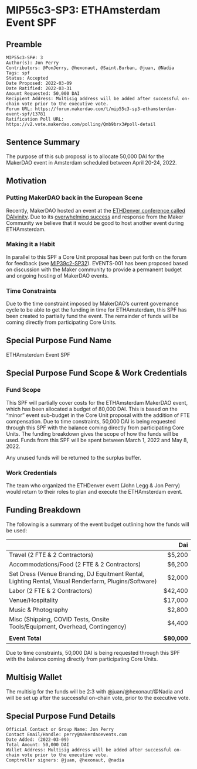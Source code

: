 # MIP55c3-SP3: ETHAmsterdam Event SPF

## Preamble

```
MIP55c3-SP#: 3
Author(s): Jon Perry
Contributors: @PonJerry, @hexonaut, @Saint.Burban, @juan, @Nadia
Tags: spf
Status: Accepted
Date Proposed: 2022-03-09
Date Ratified: 2022-03-31
Amount Requested: 50,000 DAI
Recipient Address: Multisig address will be added after successful on-chain vote prior to the executive vote.
Forum URL: https://forum.makerdao.com/t/mip55c3-sp3-ethamsterdam-event-spf/13781
Ratification Poll URL: https://v2.vote.makerdao.com/polling/Qmb9brx3#poll-detail
```

## Sentence Summary

The purpose of this sub proposal is to allocate 50,000 DAI for the MakerDAO event in Amsterdam scheduled between April 20-24, 2022.

## Motivation

### Putting MakerDAO back in the European Scene

Recently, MakerDAO hosted an event at the [ETHDenver conference called DAIvinity](https://twitter.com/DaIvinity). Due to its [overwhelming success](https://newsletter.banklesshq.com/p/8-things-you-missed-at-ethdenver-ab5) and response from the Maker Community we believe that it would be good to host another event during ETHAmsterdam.

### Making it a Habit

In parallel to this SPF a Core Unit proposal has been put forth on the forum for feedback (see [MIP39c2-SP32](https://forum.makerdao.com/t/mip39c2-sp32-adding-events-core-unit-events-001/13780/14)). EVENTS-001 has been proposed based on discussion with the Maker community to provide a permanent budget and ongoing hosting of MakerDAO events.

### Time Constraints

Due to the time constraint imposed by MakerDAO’s current governance cycle to be able to get the funding in time for ETHAmsterdam, this SPF has been created to partially fund the event. The remainder of funds will be coming directly from participating Core Units.

## Special Purpose Fund Name

ETHAmsterdam Event SPF

## Special Purpose Fund Scope & Work Credentials

### Fund Scope

This SPF will partially cover costs for the ETHAmsterdam MakerDAO event, which has been allocated a budget of 80,000 DAI. This is based on the “minor” event sub-budget in the Core Unit proposal with the addition of FTE compensation.  Due to time constraints, 50,000 DAI is being requested through this SPF with the balance coming directly from participating Core Units. The funding breakdown gives the scope of how the funds will be used. Funds from this SPF will be spent between March 1, 2022 and May 8, 2022.

Any unused funds will be returned to the surplus buffer.

### Work Credentials

The team who organized the ETHDenver event (John Legg & Jon Perry) would return to their roles to plan and execute the ETHAmsterdam event.

## Funding Breakdown

The following is a summary of the event budget outlining how the funds will be used:

|                                                                            |       Dai |
|----------------------------------------------------------------------------|----------:|
| Travel (2 FTE & 2 Contractors)                                             |    $5,200 |
| Accommodations/Food (2 FTE & 2 Contractors)                                |    $6,200 |
| Set Dress (Venue Branding, DJ Equitment Rental, Lighting Rental, Visual Renderfarm, Plugins/Software)                                                                  |    $2,000 |
| Labor (2 FTE & 2 Contractors)                                             |   $42,400 |
| Venue/Hospitality                                                          |    $17,000 |
| Music & Photography                                                        |    $2,800 |
| Misc (Shipping, COVID Tests, Onsite Tools/Equipment, Overhead, Contingency) |    $4,400 |
| | |
|  **Event Total**                                                           |**$80,000**|

Due to time constraints, 50,000 DAI is being requested through this SPF with the balance coming directly from participating Core Units.

## Multisig Wallet

The multisig for the funds will be 2:3 with @juan/@hexonaut/@Nadia and will be set up after the successful on-chain vote, prior to the executive vote.


## Special Purpose Fund Details

```
Official Contact or Group Name: Jon Perry
Contact Email/Handle: perry@makerdaoevents.com
Date Added: (2022-03-09)
Total Amount: 50,000 DAI
Wallet Address: Multisig address will be added after successful on-chain vote prior to the executive vote.
Comptroller signers: @juan, @hexonaut, @nadia
```
